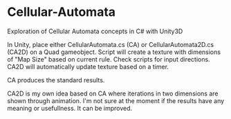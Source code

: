 # Cellular-Automata
Exploration of Cellular Automata concepts in C# with Unity3D

In Unity, place either CellularAutomata.cs (CA) or CellularAutomata2D.cs (CA2D) on a Quad gameobject.  Script will create a texture with dimensions of "Map Size" based on current rule.  Check scripts for input directions.  CA2D will automatically update texture based on a timer.

CA produces the standard results.  

CA2D is my own idea based on CA where iterations in two dimensions are shown through animation.  I'm not sure at the moment if the results have any meaning or usefullness.  It can be improved.
